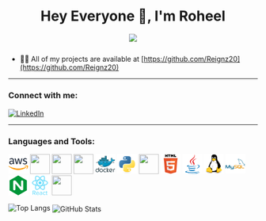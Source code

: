 <h1 align="center">Hey Everyone 👋, I'm Roheel</h1>

<div align="center">
  <img src="" alt=" ">
</div>

<h3 align="center"></a></h3>

- 👨‍💻 All of my projects are available at [https://github.com/Reignz20](https://github.com/Reignz20)  

---

<h3 align="left">Connect with me:</h3>
<p align="left">
  <a href="https://www.linkedin.com/in/roheelakhtar/" target="blank"><img align="center" src="https://raw.githubusercontent.com/rahuldkjain/github-profile-readme-generator/master/src/images/icons/Social/linked-in-alt.svg" alt="LinkedIn" height="30" width="40" /></a>
</p>

---

<h3 align="left">Languages and Tools:</h3>
<p align="left">
  <img src="https://raw.githubusercontent.com/devicons/devicon/master/icons/amazonwebservices/amazonwebservices-original-wordmark.svg" width="40" height="40"/>
  <img src="https://www.vectorlogo.zone/logos/microsoft_azure/microsoft_azure-icon.svg" width="40" height="40"/>
  <img src="https://www.vectorlogo.zone/logos/gnu_bash/gnu_bash-icon.svg" width="40" height="40"/>
  <img src="https://www.vectorlogo.zone/logos/circleci/circleci-icon.svg" width="40" height="40"/>
  <img src="https://raw.githubusercontent.com/devicons/devicon/master/icons/docker/docker-original-wordmark.svg" width="40" height="40"/>
  <img src="https://raw.githubusercontent.com/devicons/devicon/master/icons/python/python-original.svg" width="40" height="40"/>
  <img src="https://www.vectorlogo.zone/logos/git-scm/git-scm-icon.svg" width="40" height="40"/>
  <img src="https://raw.githubusercontent.com/devicons/devicon/master/icons/html5/html5-original-wordmark.svg" width="40" height="40"/>
  <img src="https://raw.githubusercontent.com/devicons/devicon/master/icons/java/java-original.svg" width="40" height="40"/>
  <img src="https://raw.githubusercontent.com/devicons/devicon/master/icons/linux/linux-original.svg" width="40" height="40"/>
  <img src="https://raw.githubusercontent.com/devicons/devicon/master/icons/mysql/mysql-original-wordmark.svg" width="40" height="40"/>
  <img src="https://raw.githubusercontent.com/devicons/devicon/master/icons/nginx/nginx-original.svg" width="40" height="40"/>
  <!-- React -->
  <img src="https://raw.githubusercontent.com/devicons/devicon/master/icons/react/react-original-wordmark.svg" width="40" height="40"/>
  <!-- Next.js -->
  <img src="https://cdn.worldvectorlogo.com/logos/nextjs-2.svg" width="40" height="40"/>
</p>

<p>
  <img align="left" src="https://github-readme-stats.vercel.app/api/top-langs?username=Reignz20&show_icons=true&locale=en&layout=compact&theme=vue&hide_border=true" alt="Top Langs" />
</p>

<p>
  &nbsp;<img align="center" src="https://github-readme-stats.vercel.app/api?username=Reignz20&show_icons=true&locale=en&theme=vue&hide_border=true" alt="GitHub Stats" />
</p>
